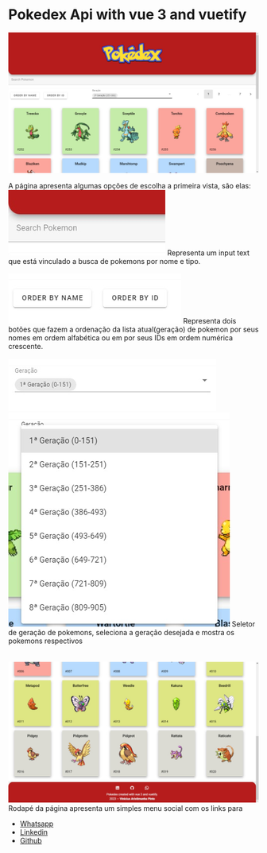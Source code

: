 # Pokedex Api with vue 3 and vuetify

<img src="./assets/Docs/mainpage.jpeg" alt="main page">


A página apresenta algumas opções de escolha a primeira vista, são elas: 
<img src="./assets/Docs/search.jpeg" alt="search">
Representa um input text que está vinculado a busca de pokemons por nome e tipo.
<br/>
<br/>
<img src="./assets/Docs/sorts.jpeg" alt="sorts">
Representa dois botões que fazem a ordenação da lista atual(geração) de pokemon por seus nomes em ordem alfabética ou em por seus IDs em ordem numérica crescente.
<br/>
<br/>
<img src="./assets/Docs/generation.jpeg" alt="generation">
<img src="./assets/Docs/generationexp.jpeg" alt="generation expanded">
Seletor de geração de pokemons, seleciona a geração desejada e mostra os pokemons respectivos
<br/>
<br/>
<br/>
<img src="./assets/Docs/mainpagefooter.jpeg" alt="main page footer">
Rodapé da página apresenta um simples menu social com os links para 
<ul>
      <li><a href="http://wa.me/+5567981814185">Whatsapp</a></li>
      <li><a href="http://www.linkedin.com/in/viniaris">Linkedin</a></li>
      <li><a href="http://github.com/viniciusarisp">Github</a></li>
</ul>